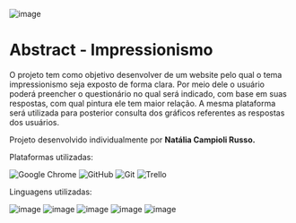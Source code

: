 ![image](https://img.shields.io/badge/Node.js-43853D?style=for-the-badge&logo=node.js&logoColor=white)


# Abstract - Impressionismo

O projeto tem como objetivo desenvolver de um website pelo qual o tema impressionismo seja exposto de forma clara. Por meio dele o usuário poderá preencher o questionário no qual será indicado, com base em suas respostas, com qual pintura ele tem maior relação. A mesma plataforma será utilizada para posterior consulta dos gráficos referentes as respostas dos usuários.

Projeto desenvolvido individualmente por <b>Natália Campioli Russo.</b>

Plataformas utilizadas:

![Google Chrome](https://img.shields.io/badge/Google%20Chrome-4285F4?style=for-the-badge&logo=GoogleChrome&logoColor=white) 
![GitHub](https://img.shields.io/badge/github-%23121011.svg?style=for-the-badge&logo=github&logoColor=white)
![Git](https://img.shields.io/badge/git-%23F05033.svg?style=for-the-badge&logo=git&logoColor=white)
![Trello](https://img.shields.io/badge/Trello-%23026AA7.svg?style=for-the-badge&logo=Trello&logoColor=white)

Linguagens utilizadas:

![image](https://img.shields.io/badge/HTML5-E34F26?style=for-the-badge&logo=html5&logoColor=white)
![image](https://img.shields.io/badge/CSS3-1572B6?style=for-the-badge&logo=css3&logoColor=white)
![image](https://img.shields.io/badge/MySQL-00000F?style=for-the-badge&logo=mysql&logoColor=white)
![image](https://img.shields.io/badge/JavaScript-F7DF1E?style=for-the-badge&logo=javascript&logoColor=black)
![image](https://img.shields.io/badge/Node.js-43853D?style=for-the-badge&logo=node.js&logoColor=white)
